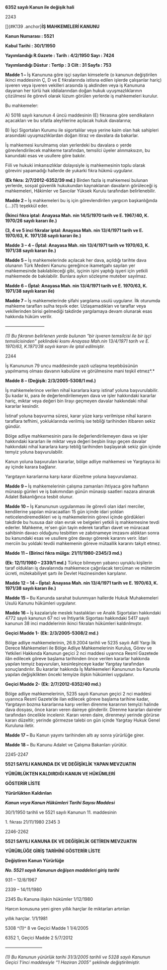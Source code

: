 **6352 sayılı Kanun ile değişik hali**

2243

[]{#K139 .anchor}**İŞ MAHKEMELERİ KANUNU**

**Kanun Numarası : 5521**

**Kabul Tarihi : 30/1/1950**

**Yayımlandığı R.Gazete : Tarih : 4/2/1950 Sayı : 7424**

**Yayımlandığı Düstur : Tertip : 3 Cilt : 31 Sayfa : 753**

**Madde 1 –** İş Kanununa göre işçi sayılan kimselerle (o kanunun
değiştirilen ikinci maddesinin Ç, D ve E fıkralarında istisna edilen
işlerde çalışanlar hariç) işveren veya işveren vekilleri arasında iş
akdinden veya iş Kanununa dayanan her türlü hak iddialarından doğan
hukuk uyuşmazlıklarının çözülmesi ile görevli olarak lüzum görülen
yerlerde iş mahkemeleri kurulur.

Bu mahkemeler:

A\) 5018 sayılı kanunun 4 üncü maddesinin (E) fıkrasına göre sendikaların
açacakları ve bu sıfatla aleyhlerine açılacak hukuk davalarına;

B\) İşçi Sigortaları Kurumu ile sigortalılar veya yerine kaim olan hak
sahipleri arasındaki uyuşmazlıklardan doğan itiraz ve davalara da
bakarlar.

İş mahkemesi kurulmamış olan yerlerdeki bu davalara o yerde
görevlendirilecek mahkeme tarafından, temsilci üyeler alınmaksızın, bu
kanundaki esas ve usullere göre bakılır.

Fiili ve hukuki imkansızlıklar dolayısiyle iş mahkemesinin toplu olarak
görevini yapamadığı hallerde de yukarki fıkra hükmü uygulanır.

**(Ek fıkra: 2/7/2012-6352/39 md.)** Birden fazla iş mahkemesi bulunan
yerlerde, sosyal güvenlik hukukundan kaynaklanan davaların görüleceği iş
mahkemeleri, Hâkimler ve Savcılar Yüksek Kurulu tarafından
belirlenebilir.

**Madde 2 –** İş mahkemeleri bu iş için görevlendirilen yargıcın
başkanlığında (....)(1) teşekkül eder.

**(İkinci fıkra iptal: Anayasa Mah. nin 14/5/1970 tarih ve E. 1967/40,
K. 1970/26 sayılı kararı ile.)**

**(3, 4 ve 5 inci fıkralar iptal: Anayasa Mah. nin 13/4/1971 tarih ve E.
1970/63, K. 1971/38 sayılı kararı ile.)**

**Madde 3 – 4 – (İptal: Anayasa Mah. nin 13/4/1971 tarih ve 1970/63, K.
1971/38 sayılı kararı ile.)**

**Madde 5 –** İş mahkemelerinde açılacak her dava, açıldığı tarihte dava
olunanın Türk Medeni Kanunu gereğince ikametgahı sayılan yer
mahkemesinde bakılabileceği gibi, işçinin işini yaptığı işyeri için
yetkili mahkemede de bakılabilir. Bunlara aykırı sözleşme muteber
sayılmaz.

**Madde 6 – (İptal: Anayasa Mah. nin 13/4/1971 tarih ve E. 1970/63, K.
1971/38 sayılı kararı ile)**

**Madde 7 –** İş mahkemelerinde şifahi yargılama usulü uygulanır. İlk
oturumda mahkeme tarafları sulha teşvik eder. Uzlaşamadıkları ve
taraflar veya vekillerinden birisi gelmediği takdirde yargılamaya devam
olunarak esas hakkında hüküm verilir.

—————————

*(1) Bu fıkranın belirlenen yerde bulunan "bir işveren temsilcisi ile
bir işçi temsilcisinden" şeklindeki kısmı Anayasa Mah.nin 13/4/1971
tarih ve E. 1970/63, K.1971/38 sayılı kararı ile iptal edilmiştir.*

2244

İş Kanununun 79 uncu maddesinde yazılı uzlaşma teşebbüsünün yapılmamış
olması davanın kabulüne ve görülmesine mani teşkil etmez*.*

**Madde 8 – (Değişik: 2/3/2005-5308/1 md.)**

İş mahkemelerince verilen nihaî kararlara karşı istinaf yoluna
başvurulabilir. Şu kadar ki, para ile değerlendirilemeyen dava ve işler
hakkındaki kararlar hariç, miktar veya değeri bin lirayı geçmeyen
davalar hakkındaki nihaî kararlar kesindir.

İstinaf yoluna başvurma süresi, karar yüze karşı verilmişse nihaî
kararın taraflara tefhimi, yokluklarında verilmiş ise tebliği tarihinden
itibaren sekiz gündür.

Bölge adliye mahkemesinin para ile değerlendirilemeyen dava ve işler
hakkındaki kararları ile miktar veya değeri beşbin lirayı geçen davalar
hakkındaki nihaî kararlara karşı tebliğ tarihinden başlayarak sekiz gün
içinde temyiz yoluna başvurulabilir.

Kanun yoluna başvurulan kararlar, bölge adliye mahkemesi ve Yargıtayca
iki ay içinde karara bağlanır.

Yargıtayın kararlarına karşı karar düzeltme yoluna başvurulamaz.

**Madde 9 –** İş mahkemelerinin çalışma zamanları ihtiyaca göre haftanın
münasip günleri ve iş bakımından günün münasip saatleri nazara alınarak
Adalet Bakanlığınca tesbit olunur.

**Madde 10 –** İş Kanununun uygulanması ile görevli olan idari merciler,
kendilerine yapılan müracaatları 15 gün içinde idari yoldan
neticelendiremedikleri ve iş mahkemelerinin görevi içinde gördükleri
takdirde bu hususa dair olan evrak ve belgeleri yetkili iş mahkemesine
tevdi ederler. Mahkeme, re'sen gün tayin ederek tarafları davet ve
müracaat sahibinin davacı olduğunu tesbitten ve zabıtnameye imzasını
aldıktan sonra bu kanundaki esas ve usullere göre davayı görerek
kararını verir. İdari merciin bu yoldaki tevdii mahkemenin göreve
mütaallik kararını takyit etmez.

**Madde 11 – (Birinci fıkra mülga: 21/11/1980-2345/3 md.)**

**(Ek: 12/11/1980 – 2339/1 md.)** Türkçe bilmeyen yabancı uyruklu
kişilerin taraf oldukları iş davalarında mahkemece çağırılacak tercüman
ve mütercim ücreti, mütekabiliyet şartı ile Devlet Hazinesinden
karşılanır.

**Madde 12 – 14 – (İptal: Anayasa Mah. nin 13/4/1971 tarih ve E.
1970/63, K. 1971/38 sayılı kararı ile.)**

**Madde 15 –** Bu Kanunda sarahat bulunmıyan hallerde Hukuk Muhakemeleri
Usulü Kanunu hükümleri uygulanır.

**Madde 16 –** İş kazalariyle meslek hastalıkları ve Analık Sigortaları
hakkındaki 4772 sayılı kanunun 67 nci ve İhtiyarlık Sigortası hakkındaki
5417 sayılı kanunun 38 inci maddelerinin ikinci fıkraları hükümleri
kaldırılmıştır.

**Geçici Madde 1-** **(Ek: 2/3/2005-5308/2 md.)**

Bölge adliye mahkemelerinin, 26.9.2004 tarihli ve 5235 sayılı Adlî Yargı
İlk Derece Mahkemeleri ile Bölge Adliye Mahkemelerinin Kuruluş, Görev ve
Yetkileri Hakkında Kanunun geçici 2 nci maddesi uyarınca Resmî Gazetede
ilân edilecek göreve başlama tarihinden önce verilen kararlar hakkında
yapılan temyiz başvuruları, kesinleşinceye kadar Yargıtay tarafından
sonuçlandırılır. Bu kararlar hakkında İş Mahkemeleri Kanununun bu
Kanunla yapılan değişiklikten önceki temyize ilişkin hükümleri
uygulanır.

**Geçici Madde 2-** **(Ek: 2/7/2012-6352/40 md.)**

Bölge adliye mahkemelerinin, 5235 sayılı Kanunun geçici 2 nci maddesi
uyarınca Resmî Gazete’de ilan edilecek göreve başlama tarihine kadar,
Yargıtayın bozma kararlarına karşı verilen direnme kararının temyizi
halinde dava dosyası, önce kararı veren daireye gönderilir. Direnme
kararları daireler tarafından öncelikle incelenir. Kararı veren daire,
direnmeyi yerinde görürse kararı düzeltir; yerinde görmezse talebi on
gün içinde Yargıtay Hukuk Genel Kuruluna iletir.

**Madde 17 –** Bu Kanun yayımı tarihinden altı ay sonra yürürlüğe girer.

**Madde 18 –** Bu Kanunu Adalet ve Çalışma Bakanları yürütür.

2245-2247

**5521 SAYILI KANUNDA EK VE DEĞİŞİKLİK YAPAN MEVZUATIN**

**YÜRÜRLÜKTEN KALDIRDIĞI KANUN VE HÜKÜMLERİ**

**GÖSTERİR LİSTE**

**Yürürlükten Kaldırılan**

***Kanun veya Kanun Hükümleri Tarihi Sayısı Maddesi***

30/1/1950 tarihli ve 5521 sayılı Kanunun 11. maddesinin

1\. fıkrası 21/11/1980 2345 3

2246-2262

**5521 SAYILI KANUNA EK VE DEĞİŞİKLİK GETİREN MEVZUATIN**

**YÜRÜRLÜĞE GİRİŞ TARİHİNİ GÖSTERİR LİSTE**

**Değiştiren Kanun Yürürlüğe**

***No. 5521 sayılı Kanunun değişen maddeleri giriş tarihi***

931 – 12/8/1967

2339 – 14/11/1980

2345 Bu Kanuna ilişkin hükümler 1/12/1980

Harcın konusuna yeni giren yıllık harçlar ile miktarları artırılan

yıllık harçlar. 1/1/1981

5308 ^(1)^ 8 ve Geçici Madde 1 1/4/2005

6352 1, Geçici Madde 2 5/7/2012

–––––––––––––––––

*(1) Bu Kanunun yürürlük tarihi 31/3/2005 tarihli ve 5328 sayılı Kanunun
Geçici 1’inci maddesiyle “1 Haziran 2005” şeklinde değiştirilmiştir.*
